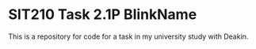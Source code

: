 # SIT210 Task 2.1P BlinkName

This is a repository for code for a task in my university study with Deakin.